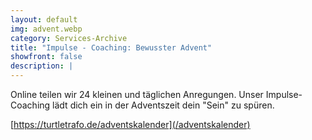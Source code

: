 ```yaml
---
layout: default
img: advent.webp
category: Services-Archive
title: "Impulse - Coaching: Bewusster Advent"
showfront: false
description: |
---
```


Online teilen wir 24 kleinen und täglichen Anregungen. Unser Impulse-Coaching lädt dich ein in der Adventszeit dein "Sein" zu spüren.

[https://turtletrafo.de/adventskalender](/adventskalender)

